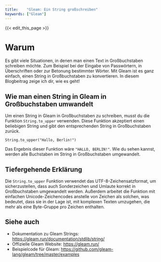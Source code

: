 ```yaml
---
title:    "Gleam: Ein String großschreiben"
keywords: ["Gleam"]
---
```


{{< edit_this_page >}}

# Warum

Es gibt viele Situationen, in denen man einen Text in Großbuchstaben schreiben möchte. Zum Beispiel bei der Eingabe von Passwörtern, in Überschriften oder zur Betonung bestimmter Wörter. Mit Gleam ist es ganz einfach, einen String in Großbuchstaben zu konvertieren. In diesem Blogbeitrag zeige ich dir, wie es geht!

## Wie man einen String in Gleam in Großbuchstaben umwandelt

Um einen String in Gleam in Großbuchstaben zu schreiben, musst du die Funktion `String.to_upper` verwenden. Diese Funktion akzeptiert einen beliebigen String und gibt den entsprechenden String in Großbuchstaben zurück.

```Gleam
String.to_upper("Hallo, Berlin!")
```

Das Ergebnis dieser Funktion wäre `"HALLO, BERLIN!"`. Wie du sehen kannst, werden alle Buchstaben im String in Großbuchstaben umgewandelt.

## Tiefergehende Erklärung

Die `String.to_upper` Funktion verwendet das UTF-8-Zeichensatzformat, um sicherzustellen, dass auch Sonderzeichen und Umlaute korrekt in Großbuchstaben umgewandelt werden. Außerdem arbeitet die Funktion mit einfachen Unicode-Zeichencodes anstelle von Zeichen als solchen, was bedeutet, dass sie in der Lage ist, mit komplexen Texten umzugehen, die mehr als eine Byte-Gruppe pro Zeichen enthalten.

## Siehe auch

- Dokumentation zu Gleam Strings: https://gleam.run/documentation/stdlib/string/
- Offizielle Gleam Website: https://gleam.run/
- Beispielcode für Gleam: https://github.com/gleam-lang/gleam/tree/master/examples